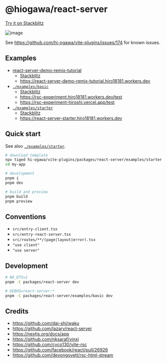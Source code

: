 # @hiogawa/react-server

[Try it on Stackblitz](https://stackblitz.com/github/hi-ogawa/vite-plugins/tree/main/packages/react-server/examples/starter)

![image](https://github.com/hi-ogawa/vite-plugins/assets/4232207/9417d47c-6a7a-42c0-af25-b33e527420e4)

See https://github.com/hi-ogawa/vite-plugins/issues/174 for known issues.

## Examples

- [react-server-demo-remix-tutorial](https://github.com/hi-ogawa/react-server-demo-remix-tutorial/)
  - [Stackblitz](https://stackblitz.com/https://github.com/hi-ogawa/react-server-demo-remix-tutorial)
  - https://react-server-demo-remix-tutorial.hiro18181.workers.dev
- [`./examples/basic`](./examples/basic)
  - [Stackblitz](https://stackblitz.com/github/hi-ogawa/vite-plugins/tree/main/packages/react-server/examples/basic)
  - https://rsc-experiment.hiro18181.workers.dev/test
  - https://rsc-experiment-hiroshi.vercel.app/test
- [`./examples/starter`](./examples/starter)
  - [Stackblitz](https://stackblitz.com/github/hi-ogawa/vite-plugins/tree/main/packages/react-server/examples/starter)
  - https://react-server-starter.hiro18181.workers.dev

## Quick start

See also [`./examples/starter`](./examples/starter).

```sh
# download template
npx tiged hi-ogawa/vite-plugins/packages/react-server/examples/starter my-app
cd my-app

# development
pnpm i
pnpm dev

# build and preview
pnpm build
pnpm preview
```

## Conventions

- `src/entry-client.tsx`
- `src/entry-react-server.tsx`
- `src/routes/**/(page|layout|error).tsx`
- `"use client"`
- `"use server"`

## Development

```sh
# NO_DTS=1
pnpm -C packages/react-server dev

# DEBUG=react-server:*
pnpm -C packages/react-server/examples/basic dev
```

## Credits

- https://github.com/dai-shi/waku
- https://github.com/lazarv/react-server
- https://nextjs.org/docs/app
- https://github.com/nksaraf/vinxi
- https://github.com/cyco130/vite-rsc
- https://github.com/facebook/react/pull/26926
- https://github.com/devongovett/rsc-html-stream
